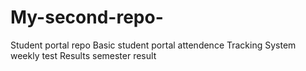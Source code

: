 # My-second-repo-
Student portal repo
Basic student portal 
attendence Tracking System 
weekly test Results 
semester result 
